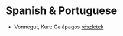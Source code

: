 # Spanish & Portuguese

- Vonnegut, Kurt: Galápagos [részletek](_details/Vonnegut%2C%20Kurt.md#id_1619)